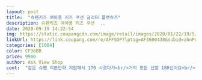 ```yaml
---
layout: post 
title:  "슈펜키즈 여아용 키즈 쿠션 글리터 플랫슈즈" 
description: 슈펜키즈 여아용 키즈 쿠션  ..
date: 2020-09-19 14:22:54 
img: https://static.coupangcdn.com/image/retail/images/2020/01/22/19/5/fb77b175-c8fc-4e86-a8a0-75bb8abe27d6.jpg 
linkUrl: https://link.coupang.com/re/AFFSDP?lptag=AF3600438&subid=ahnPublicAsk&pageKey=1491728992&itemId=2560770276&vendorItemId=70188505370&traceid=V0-113-24b930d0cccf408c 
categories: [1004] 
color: CF36BB 
price: 9900 
author: Ask View Shop 
cont:  "같은 슈펜 리본단화 저렴해서 170 시켰다가<br/>거의 모든 신발 180신어요<br/>구두신었어도 노는날도 있으니<br/>근데 이신발 180 헐덕여서 못신을정도 그래서 170으로 교환<br/>꽂혀서 반품도 못하고 그냥 신겨요<br/>너무꽉껴서 압코가 낮아요<br/>다른 막힌 구두는 불편해하고<br/>다른운동화는170.<br/>멜리사10.<br/>오키즈170<br/>뚫린 샌들류 크록스 등<br/>미니멜리사도 막힌건 10(165) 사이즈 낙낙해도<br/>미키슈펜샌들170도 잘 맞는거 보면<br/>발볼이없거나 발통통 아님 한치수 작게 시키심 잘맞을듯하고<br/>보세 구두는 180 맞음 크록스10 뚫린 거 잘맞음<br/>보통170신어요 27사이즈.<br/>10사이즈요<br/>불편해해요 사진꺼<br/>브랜드 운동화는 165 맞고 슈펜 구두는170<br/>빤짝이 180 은 확 커요<br/>사이즈가 진짜 이상해요<br/>슈펜꺼 저렴히 사서 편히신는게 젤좋아요<br/>신고 까지고해도 괜찮아서 또 삼<br/>아님 꽉껴요 원래사이즈 시키심 큽니다ㅜㅜ사이즈 왜케 요상한지<br/>아디다스360 160사이즈 신고.<br/><br/>아이가 좋다고 꼭 신겠다고해서( 더이상 사이즈답이 없기에ㅜㅜ)니가 괜찮음 신으라고했어요<br/>어딴브랜드든 뭘신어도 그날 첨신어도 그날 다 앞코다까짐<br/>에이치앤엠 175시켜보니 안작고 안크고 이쁘더라고요<br/>오마이갓 이건 또 너무 꽉 껴요<br/>올해6세 키109.<br/> 몸무게19.<br/>3 발실측17.<br/>4정도입니다.<br/><br/>요건 180하니 잘 맞아요 크게 나왔다는데 전 맞는것 같아요.<br/>(슈펜신발은 처음 신겨봐서 다른 신발과 비교는 어렵네요)<br/>이 슈펜 플랫들은 착화감이 좋고 저렴해서<br/>정말 얇은 여름양말 신기고 억지로 넣으니 들어가긴하지만 제가 보기엔 불편해보이네요ㅜㅜ<br/>플랫은 사이즈 작지않게 나왔네요<br/>하얀플랫 170 이 딱 맞고 이쁨<br/>한번신고 180 다시시킴 이건또 크긴하지만<br/>" 
---
```

